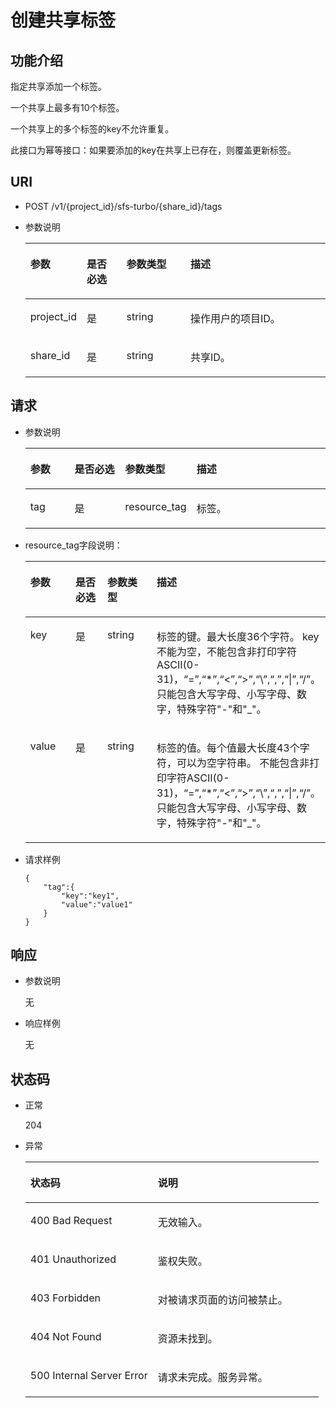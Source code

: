 # 创建共享标签<a name="sfs_02_0075"></a>

## 功能介绍<a name="section19952658227"></a>

指定共享添加一个标签。

一个共享上最多有10个标签。

一个共享上的多个标签的key不允许重复。

此接口为幂等接口：如果要添加的key在共享上已存在，则覆盖更新标签。

## URI<a name="section5954175816214"></a>

-   POST /v1/\{project\_id\}/sfs-turbo/\{share\_id\}/tags
-   参数说明

    <a name="table896110581024"></a>
    <table><thead align="left"><tr id="row823820593215"><th class="cellrowborder" valign="top" width="18.36816318368163%" id="mcps1.1.5.1.1"><p id="p0239059124"><a name="p0239059124"></a><a name="p0239059124"></a>参数</p>
    </th>
    <th class="cellrowborder" valign="top" width="13.268673132686734%" id="mcps1.1.5.1.2"><p id="p132392591324"><a name="p132392591324"></a><a name="p132392591324"></a>是否必选</p>
    </th>
    <th class="cellrowborder" valign="top" width="21.42785721427857%" id="mcps1.1.5.1.3"><p id="p20239659420"><a name="p20239659420"></a><a name="p20239659420"></a>参数类型</p>
    </th>
    <th class="cellrowborder" valign="top" width="46.93530646935306%" id="mcps1.1.5.1.4"><p id="p162396591423"><a name="p162396591423"></a><a name="p162396591423"></a>描述</p>
    </th>
    </tr>
    </thead>
    <tbody><tr id="row182395599220"><td class="cellrowborder" valign="top" width="18.36816318368163%" headers="mcps1.1.5.1.1 "><p id="p1239135916213"><a name="p1239135916213"></a><a name="p1239135916213"></a>project_id</p>
    </td>
    <td class="cellrowborder" valign="top" width="13.268673132686734%" headers="mcps1.1.5.1.2 "><p id="p6239175911215"><a name="p6239175911215"></a><a name="p6239175911215"></a>是</p>
    </td>
    <td class="cellrowborder" valign="top" width="21.42785721427857%" headers="mcps1.1.5.1.3 "><p id="p172396599215"><a name="p172396599215"></a><a name="p172396599215"></a>string</p>
    </td>
    <td class="cellrowborder" valign="top" width="46.93530646935306%" headers="mcps1.1.5.1.4 "><p id="p7239165917210"><a name="p7239165917210"></a><a name="p7239165917210"></a>操作用户的项目ID。</p>
    </td>
    </tr>
    <tr id="row8239659524"><td class="cellrowborder" valign="top" width="18.36816318368163%" headers="mcps1.1.5.1.1 "><p id="p1823955917217"><a name="p1823955917217"></a><a name="p1823955917217"></a>share_id</p>
    </td>
    <td class="cellrowborder" valign="top" width="13.268673132686734%" headers="mcps1.1.5.1.2 "><p id="p1223910591922"><a name="p1223910591922"></a><a name="p1223910591922"></a>是</p>
    </td>
    <td class="cellrowborder" valign="top" width="21.42785721427857%" headers="mcps1.1.5.1.3 "><p id="p423917591326"><a name="p423917591326"></a><a name="p423917591326"></a>string</p>
    </td>
    <td class="cellrowborder" valign="top" width="46.93530646935306%" headers="mcps1.1.5.1.4 "><p id="p0239125920218"><a name="p0239125920218"></a><a name="p0239125920218"></a>共享ID。</p>
    </td>
    </tr>
    </tbody>
    </table>


## 请求<a name="section397719581429"></a>

-   参数说明

    <a name="table89851582212"></a>
    <table><thead align="left"><tr id="row423935917214"><th class="cellrowborder" valign="top" width="16.16%" id="mcps1.1.5.1.1"><p id="p19239185912217"><a name="p19239185912217"></a><a name="p19239185912217"></a>参数</p>
    </th>
    <th class="cellrowborder" valign="top" width="19.189999999999998%" id="mcps1.1.5.1.2"><p id="p423912591522"><a name="p423912591522"></a><a name="p423912591522"></a>是否必选</p>
    </th>
    <th class="cellrowborder" valign="top" width="12.120000000000001%" id="mcps1.1.5.1.3"><p id="p0239125920220"><a name="p0239125920220"></a><a name="p0239125920220"></a>参数类型</p>
    </th>
    <th class="cellrowborder" valign="top" width="52.53%" id="mcps1.1.5.1.4"><p id="p172391359929"><a name="p172391359929"></a><a name="p172391359929"></a>描述</p>
    </th>
    </tr>
    </thead>
    <tbody><tr id="row523919593213"><td class="cellrowborder" valign="top" width="16.16%" headers="mcps1.1.5.1.1 "><p id="p1723955914218"><a name="p1723955914218"></a><a name="p1723955914218"></a>tag</p>
    </td>
    <td class="cellrowborder" valign="top" width="19.189999999999998%" headers="mcps1.1.5.1.2 "><p id="p1523920591020"><a name="p1523920591020"></a><a name="p1523920591020"></a>是</p>
    </td>
    <td class="cellrowborder" valign="top" width="12.120000000000001%" headers="mcps1.1.5.1.3 "><p id="p623912591727"><a name="p623912591727"></a><a name="p623912591727"></a>resource_tag</p>
    </td>
    <td class="cellrowborder" valign="top" width="52.53%" headers="mcps1.1.5.1.4 "><p id="p223919591221"><a name="p223919591221"></a><a name="p223919591221"></a>标签。</p>
    </td>
    </tr>
    </tbody>
    </table>


-   resource\_tag字段说明：

    <a name="table9514591528"></a>
    <table><thead align="left"><tr id="row12406591220"><th class="cellrowborder" valign="top" width="17.169999999999998%" id="mcps1.1.5.1.1"><p id="p202401359723"><a name="p202401359723"></a><a name="p202401359723"></a>参数</p>
    </th>
    <th class="cellrowborder" valign="top" width="13.13%" id="mcps1.1.5.1.2"><p id="p924095914212"><a name="p924095914212"></a><a name="p924095914212"></a>是否必选</p>
    </th>
    <th class="cellrowborder" valign="top" width="19.189999999999998%" id="mcps1.1.5.1.3"><p id="p224035911210"><a name="p224035911210"></a><a name="p224035911210"></a>参数类型</p>
    </th>
    <th class="cellrowborder" valign="top" width="50.51%" id="mcps1.1.5.1.4"><p id="p9240159824"><a name="p9240159824"></a><a name="p9240159824"></a>描述</p>
    </th>
    </tr>
    </thead>
    <tbody><tr id="row824045915212"><td class="cellrowborder" valign="top" width="17.169999999999998%" headers="mcps1.1.5.1.1 "><p id="p72401259322"><a name="p72401259322"></a><a name="p72401259322"></a>key</p>
    </td>
    <td class="cellrowborder" valign="top" width="13.13%" headers="mcps1.1.5.1.2 "><p id="p14240459628"><a name="p14240459628"></a><a name="p14240459628"></a>是</p>
    </td>
    <td class="cellrowborder" valign="top" width="19.189999999999998%" headers="mcps1.1.5.1.3 "><p id="p12401659326"><a name="p12401659326"></a><a name="p12401659326"></a>string</p>
    </td>
    <td class="cellrowborder" valign="top" width="50.51%" headers="mcps1.1.5.1.4 "><p id="p16240205910216"><a name="p16240205910216"></a><a name="p16240205910216"></a>标签的键。最大长度36个字符。 key不能为空，不能包含非打印字符ASCII(0-31)，“=”,“*”,“&lt;”,“&gt;”,“\”,“,”,“|”,“/”。只能包含大写字母、小写字母、数字，特殊字符"-"和"_"。</p>
    </td>
    </tr>
    <tr id="row17240105913211"><td class="cellrowborder" valign="top" width="17.169999999999998%" headers="mcps1.1.5.1.1 "><p id="p1424011593215"><a name="p1424011593215"></a><a name="p1424011593215"></a>value</p>
    </td>
    <td class="cellrowborder" valign="top" width="13.13%" headers="mcps1.1.5.1.2 "><p id="p22402597210"><a name="p22402597210"></a><a name="p22402597210"></a>是</p>
    </td>
    <td class="cellrowborder" valign="top" width="19.189999999999998%" headers="mcps1.1.5.1.3 "><p id="p2240859020"><a name="p2240859020"></a><a name="p2240859020"></a>string</p>
    </td>
    <td class="cellrowborder" valign="top" width="50.51%" headers="mcps1.1.5.1.4 "><p id="p112402591728"><a name="p112402591728"></a><a name="p112402591728"></a>标签的值。每个值最大长度43个字符，可以为空字符串。 不能包含非打印字符ASCII(0-31)，“=”,“*”,“&lt;”,“&gt;”,“\”,“,”,“|”,“/”。只能包含大写字母、小写字母、数字，特殊字符"-"和"_"。</p>
    </td>
    </tr>
    </tbody>
    </table>


-   请求样例

    ```
    {
        "tag":{
            "key":"key1",
            "value":"value1"
        }
    }
    ```


## 响应<a name="section18278591027"></a>

-   参数说明

    无

-   响应样例

    无


## 状态码<a name="section183025918212"></a>

-   正常

    204

-   异常

    <a name="table15462059725"></a>
    <table><thead align="left"><tr id="row92411059121"><th class="cellrowborder" valign="top" width="43.43%" id="mcps1.1.3.1.1"><p id="p724110591326"><a name="p724110591326"></a><a name="p724110591326"></a>状态码</p>
    </th>
    <th class="cellrowborder" valign="top" width="56.57%" id="mcps1.1.3.1.2"><p id="p2241165919218"><a name="p2241165919218"></a><a name="p2241165919218"></a>说明</p>
    </th>
    </tr>
    </thead>
    <tbody><tr id="row12241359524"><td class="cellrowborder" valign="top" width="43.43%" headers="mcps1.1.3.1.1 "><p id="p152415592020"><a name="p152415592020"></a><a name="p152415592020"></a>400 Bad Request</p>
    </td>
    <td class="cellrowborder" valign="top" width="56.57%" headers="mcps1.1.3.1.2 "><p id="p424114594216"><a name="p424114594216"></a><a name="p424114594216"></a>无效输入。</p>
    </td>
    </tr>
    <tr id="row4241115914216"><td class="cellrowborder" valign="top" width="43.43%" headers="mcps1.1.3.1.1 "><p id="p15241165916218"><a name="p15241165916218"></a><a name="p15241165916218"></a>401 Unauthorized</p>
    </td>
    <td class="cellrowborder" valign="top" width="56.57%" headers="mcps1.1.3.1.2 "><p id="p162418591522"><a name="p162418591522"></a><a name="p162418591522"></a>鉴权失败。</p>
    </td>
    </tr>
    <tr id="row1824118591222"><td class="cellrowborder" valign="top" width="43.43%" headers="mcps1.1.3.1.1 "><p id="p924119593213"><a name="p924119593213"></a><a name="p924119593213"></a>403 Forbidden</p>
    </td>
    <td class="cellrowborder" valign="top" width="56.57%" headers="mcps1.1.3.1.2 "><p id="p824125919213"><a name="p824125919213"></a><a name="p824125919213"></a>对被请求页面的访问被禁止。</p>
    </td>
    </tr>
    <tr id="row22410591328"><td class="cellrowborder" valign="top" width="43.43%" headers="mcps1.1.3.1.1 "><p id="p5241759028"><a name="p5241759028"></a><a name="p5241759028"></a>404 Not Found</p>
    </td>
    <td class="cellrowborder" valign="top" width="56.57%" headers="mcps1.1.3.1.2 "><p id="p1224113599212"><a name="p1224113599212"></a><a name="p1224113599212"></a>资源未找到。</p>
    </td>
    </tr>
    <tr id="row1824195920217"><td class="cellrowborder" valign="top" width="43.43%" headers="mcps1.1.3.1.1 "><p id="p02411591127"><a name="p02411591127"></a><a name="p02411591127"></a>500 Internal Server Error</p>
    </td>
    <td class="cellrowborder" valign="top" width="56.57%" headers="mcps1.1.3.1.2 "><p id="p1824175914217"><a name="p1824175914217"></a><a name="p1824175914217"></a>请求未完成。服务异常。</p>
    </td>
    </tr>
    </tbody>
    </table>


